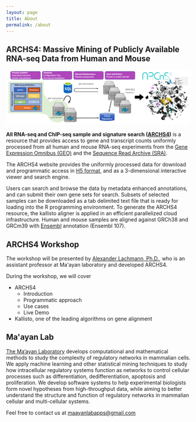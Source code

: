 ```yaml
---
layout: page
title: About
permalink: /about
---
```


## ARCHS4: Massive Mining of Publicly Available RNA-seq Data from Human and Mouse

![ARCHS4 structure](./assets/img/ARCHS4pipeline.png)

**All RNA-seq and ChIP-seq sample and signature search ([ARCHS4]((https://maayanlab.cloud/archs4/)))** is a resource that provides access to gene and transcript counts uniformly processed from all human and mouse RNA-seq experiments from the [Gene Expression Omnibus (GEO)](https://www.ncbi.nlm.nih.gov/geo/) and the [Sequence Read Archive (SRA)](https://www.ncbi.nlm.nih.gov/sra). 

The ARCHS4 website provides the uniformly processed data for download and programmatic access in [H5 format](https://maayanlab.cloud/archs4/help.html#abouth5), and as a 3-dimensional interactive viewer and search engine. 

Users can search and browse the data by metadata enhanced annotations, and can submit their own gene sets for search. Subsets of selected samples can be downloaded as a tab delimited text file that is ready for loading into the R programming environment. To generate the ARCHS4 resource, the kallisto aligner is applied in an efficient parallelized cloud infrastructure. Human and mouse samples are aligned against GRCh38 and GRCm39 with [Ensembl](https://uswest.ensembl.org/index.html) annotation (Ensembl 107).



## ARCHS4 Workshop
The workshop will be presented by [Alexander Lachmann, Ph.D.](https://profiles.mountsinai.org/alexander-lachmann), who is an assistant professor at Ma'ayan laboratory and developed ARCHS4.  

During the workshop, we will cover
- ARCHS4
    - Introduction
    - Programmatic approach
    - Use cases
    - Live Demo
- Kallisto, one of the leading algorithms on gene alignment



## Ma'ayan Lab
[The Ma’ayan Laboratory](https://labs.icahn.mssm.edu/maayanlab/) develops computational and mathematical methods to study the complexity of regulatory networks in mammalian cells. We apply machine learning and other statistical mining techniques to study how intracellular regulatory systems function as networks to control cellular processes such as differentiation, dedifferentiation, apoptosis and proliferation. We develop software systems to help experimental biologists form novel hypotheses from high-throughput data, while aiming to better understand the structure and function of regulatory networks in mammalian cellular and multi-cellular systems.



Feel free to contact us at [maayanlabapps@gmail.com](maayanlabapps@gmail.com)


<!---
## Workshop Series
-------------
Welcome to the Ma'ayan Lab Workshop Series! Our lab is at the forefront of bioinformatics research, and we have developed a suite of powerful tools to analyze and visualize biological data. In this workshop series, we will introduce you to 8 cutting-edge tools that can enhance your research and accelerate your data analysis workflows.
<br><br>
![img](./assets/images/toolfest_flyer.png)
<br><br>
Each workshop will provide a hands-on learning experience, allowing you to explore the features and functionalities of these tools through practical demonstrations and exercises. Our expert instructors will guide you through the workflow of each tool, providing tips and best practices for data analysis and interpretation.
<br><br>
## Ma'ayan Lab
-------------
![img](./assets/images/maayanlab_april2023.png)

[The Ma’ayan Laboratory](https://labs.icahn.mssm.edu/maayanlab/) develops computational and mathematical methods to study the complexity of regulatory networks in mammalian cells. We apply machine learning and other statistical mining techniques to study how intracellular regulatory systems function as networks to control cellular processes such as differentiation, dedifferentiation, apoptosis and proliferation. We develop software systems to help experimental biologists form novel hypotheses from high-throughput data, while aiming to better understand the structure and function of regulatory networks in mammalian cellular and multi-cellular systems.



Feel free to contact us at <maayanlabapps@gmail.com>
--->
